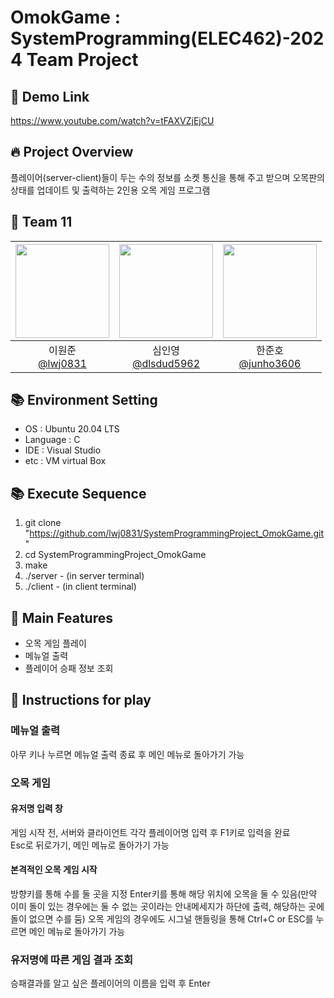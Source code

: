 # OmokGame : SystemProgramming(ELEC462)-2024 Team Project
## 📱 Demo Link
https://www.youtube.com/watch?v=tFAXVZjEjCU
## 🔥 Project Overview
플레이어(server-client)들이 두는 수의 정보를 소켓 통신을 통해 주고 받으며 오목판의 상태를 업데이트 및 출력하는 2인용 오목 게임 프로그램
## 🥺 Team 11
|<img src="https://avatars.githubusercontent.com/u/151692917?v=4" width="150" height="150"/>|<img src="https://avatars.githubusercontent.com/u/83826500?v=4" width="150" height="150"/>|<img src="https://avatars.githubusercontent.com/u/145525872?v=4" width="150" height="150"/>|
|:-:|:-:|:-:|
|이원준<br/>[@lwj0831](https://github.com/lwj0831)|심인영<br/>[@dlsdud5962](https://github.com/dlsdud5962)|한준호<br/>[@junho3606](https://github.com/junho3606)| 
## 📚 Environment Setting
* OS : Ubuntu 20.04 LTS
* Language : C
* IDE : Visual Studio
* etc : VM virtual Box
## 📚 Execute Sequence
1. git clone "https://github.com/lwj0831/SystemProgrammingProject_OmokGame.git"
2. cd SystemProgrammingProject_OmokGame
3. make
4. ./server - (in server terminal)
5. ./client - (in client terminal)
## 🔎 Main Features
* 오목 게임 플레이
* 메뉴얼 출력
* 플레이어 승패 정보 조회
## 🤔 Instructions for play

### 메뉴얼 출력
아무 키나 누르면 메뉴얼 출력 종료 후 메인 메뉴로 돌아가기 가능

### 오목 게임

#### 유저명 입력 창
게임 시작 전, 서버와 클라이언트 각각 플레이어명 입력 후 F1키로 입력을 완료  
Esc로 뒤로가기, 메인 메뉴로 돌아가기 가능

#### 본격적인 오목 게임 시작
방향키를 통해 수를 둘 곳을 지정
Enter키를 통해 해당 위치에 오목을 둘 수 있음(만약 이미 돌이 있는 경우에는 둘 수 없는 곳이라는 안내메세지가 하단에 출력, 해당하는 곳에 돌이 없으면 수를 둠)
오목 게임의 경우에도 시그널 핸들링을 통해 Ctrl+C or ESC를 누르면 메인 메뉴로 돌아가기 가능

### 유저명에 따른 게임 결과 조회
승패결과를 알고 싶은 플레이어의 이름을 입력 후 Enter



